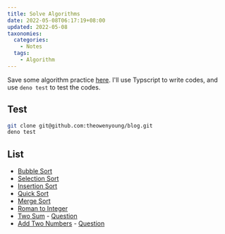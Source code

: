 ```yaml
---
title: Solve Algorithms
date: 2022-05-08T06:17:19+08:00
updated: 2022-05-08
taxonomies:
  categories:
    - Notes
  tags:
    - Algorithm
---
```


Save some algorithm practice [here](https://github.com/theowenyoung/blog/tree/main/codes/algorithms). I'll use Typscript to write codes, and use `deno test` to test the codes.

<!-- more -->

## Test

```bash
git clone git@github.com:theowenyoung/blog.git
deno test
```

## List

- [Bubble Sort](./bubble_sort.ts)
- [Selection Sort](./selection_sort.ts)
- [Insertion Sort](./insertion_sort.ts)
- [Quick Sort](./quick_sort.ts)
- [Merge Sort](./merge_sort.ts)
- [Roman to Integer](./roman_to_integer.ts)
- [Two Sum](./two_sum.ts) - [Question](https://leetcode.com/problems/add-two-numbers/)
- [Add Two Numbers](./add_two_numbers.ts) - [Question](https://leetcode.com/problems/add-two-numbers/)
